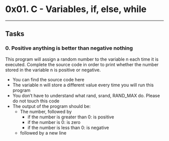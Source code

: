 <!DOCTYPE html>
<html>

<body>
	<h1>0x01. C - Variables, if, else, while</h1>
	<hr>
	<h2>Tasks</h2>
	<section>
		<h3>0. Positive anything is better than negative nothing</h3>
		<p> 
			This program will assign a random number to the variable n each time it is executed. Complete the source code in order to print whether the number stored in the variable n is positive or negative.
		</p>
		<ul>
			<li>You can find the source code here</li>
			<li>The variable n will store a different value every time you will run this program</li>
			<li>You don’t have to understand what rand, srand, RAND_MAX do. Please do not touch this code</li>
			<li>The output of the program should be:
				<ul>
					<li>The number, followed by
					<ul>
						<li>if the number is greater than 0: is positive</li>
						<li>if the number is 0: is zero</li>
						<li>if the number is less than 0: is negative</li>
					</ul>
					</li>
					<li>followed by a new line</li>
				</ul>
			</li>
		</ul>
	</section>

</body>

</html>


